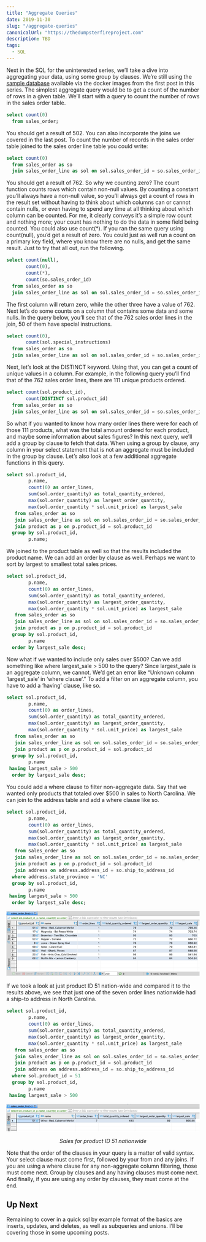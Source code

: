 ```yaml
---
title: "Aggregate Queries"
date: 2019-11-30
slug: "/aggregate-queries"
canonicalUrl: "https://thedumpsterfireproject.com"
description: TBD
tags:
  - SQL
---
```

Next in the SQL for the uninterested series, we’ll take a dive into aggregating your data, using some group by clauses.
We’re still using the [sample database](../sql-for-the-uninterested) available via the docker
images from the first post in this series. The simplest aggregate query would be to get a count of the number of rows in a given
table.  We’ll start with a query to count the number of rows in the sales order table.
```sql
select count(0)
  from sales_order;
```
You should get a result of 502.  You can also incorporate the joins we covered in the last post.  To count the number of records
in the sales order table joined to the sales order line table you could write:
```sql
select count(0)
  from sales_order as so
  join sales_order_line as sol on sol.sales_order_id = so.sales_order_id;
```
You should get a result of 762.  So why we counting zero?  The count function counts rows which contain non-null values. By
counting a constant you’ll always have a non-null value, so you’ll always get a count of rows in the result set without having
to think about which columns can or cannot contain nulls, or even having to spend any time at all thinking about which column
can be counted. For me, it clearly conveys it’s a simple row count and nothing more; your count has nothing to do the data in
some field being counted.  You could also use count(*).  If you ran the same query using count(null), you’d get a result of zero.
You could just as well run a count on a primary key field, where you know there are no nulls, and get the same result. Just to
try that all out, run the following.
```sql
select count(null),
       count(0),
       count(*),
       count(so.sales_order_id)
  from sales_order as so
  join sales_order_line as sol on sol.sales_order_id = so.sales_order_id;
```
The first column will return zero, while the other three have a value of 762.  Next let’s do some counts on a column that
contains some data and some nulls. In the query below, you’ll see that of the 762 sales order lines in the join, 50 of them
have special instructions.
```sql
select count(0),
       count(sol.special_instructions)
  from sales_order as so
  join sales_order_line as sol on sol.sales_order_id = so.sales_order_id;
```
Next, let’s look at the DISTINCT keyword. Using that, you can get a count of unique values in a column. For example, in the
following query you’ll find that of the 762 sales order lines, there are 111 unique products ordered.
```sql
select count(sol.product_id),
       count(DISTINCT sol.product_id)
  from sales_order as so
  join sales_order_line as sol on sol.sales_order_id = so.sales_order_id;
```
So what if you wanted to know how many order lines there were for each of those 111 products, what was the total amount ordered
for each product, and maybe some information about sales figures? In this next query, we’ll add a group by clause to fetch that
data. When using a group by clause, any column in your select statement that is not an aggregate must be included in the group
by clause. Let’s also look at a few additional aggregate functions in this query.
```sql
select sol.product_id,
        p.name,
        count(0) as order_lines,
        sum(sol.order_quantity) as total_quantity_ordered,
        max(sol.order_quantity) as largest_order_quantity,
        max(sol.order_quantity * sol.unit_price) as largest_sale
   from sales_order as so
   join sales_order_line as sol on sol.sales_order_id = so.sales_order_id
   join product as p on p.product_id = sol.product_id
  group by sol.product_id,
        p.name;
```
We joined to the product table as well so that the results included the product name. We can add an order by clause as well.
Perhaps we want to sort by largest to smallest total sales prices.
```sql
select sol.product_id,
        p.name,
        count(0) as order_lines,
        sum(sol.order_quantity) as total_quantity_ordered,
        max(sol.order_quantity) as largest_order_quantity,
        max(sol.order_quantity * sol.unit_price) as largest_sale
   from sales_order as so
   join sales_order_line as sol on sol.sales_order_id = so.sales_order_id
   join product as p on p.product_id = sol.product_id
  group by sol.product_id,
        p.name
  order by largest_sale desc;
```
Now what if we wanted to include only sales over $500? Can we add something like where largest_sale > 500 to the query? Since
largest_sale is an aggregate column, we cannot. We’d get an error like “Unknown column ‘largest_sale’ in ‘where clause’.” To
add a filter on an aggregate column, you have to add a ‘having’ clause, like so.
```sql
select sol.product_id,
        p.name,
        count(0) as order_lines,
        sum(sol.order_quantity) as total_quantity_ordered,
        max(sol.order_quantity) as largest_order_quantity,
        max(sol.order_quantity * sol.unit_price) as largest_sale
   from sales_order as so
   join sales_order_line as sol on sol.sales_order_id = so.sales_order_id
   join product as p on p.product_id = sol.product_id
  group by sol.product_id,
        p.name
 having largest_sale > 500
  order by largest_sale desc;
```
You could add a where clause to filter non-aggregate data. Say that we wanted only products that totaled over $500 in sales to
North Carolina. We can join to the address table and add a where clause like so.
```sql
select sol.product_id,
        p.name,
        count(0) as order_lines,
        sum(sol.order_quantity) as total_quantity_ordered,
        max(sol.order_quantity) as largest_order_quantity,
        max(sol.order_quantity * sol.unit_price) as largest_sale
   from sales_order as so
   join sales_order_line as sol on sol.sales_order_id = so.sales_order_id
   join product as p on p.product_id = sol.product_id
   join address on address.address_id = so.ship_to_address_id
  where address.state_province = 'NC'
  group by sol.product_id,
        p.name
 having largest_sale > 500
  order by largest_sale desc;
```
![Results after filtering](Screen-Shot-2019-11-30-at-9.11.17-AM.png)

If we took a look at just product ID 51 nation-wide and compared it to the results above, we see that just one of the seven
order lines nationwide had a ship-to address in North Carolina.
```sql
select sol.product_id,
        p.name,
        count(0) as order_lines,
        sum(sol.order_quantity) as total_quantity_ordered,
        max(sol.order_quantity) as largest_order_quantity,
        max(sol.order_quantity * sol.unit_price) as largest_sale
   from sales_order as so
   join sales_order_line as sol on sol.sales_order_id = so.sales_order_id
   join product as p on p.product_id = sol.product_id
   join address on address.address_id = so.ship_to_address_id
  where sol.product_id = 51
  group by sol.product_id,
        p.name
 having largest_sale > 500
```
![Sales for product ID 51 nationwide](Screen-Shot-2019-11-30-at-9.26.19-AM.png)
<figcaption align="center">

*Sales for product ID 51 nationwide*

</figcaption>
Note that the order of the clauses in your query is a matter of valid syntax. Your select clause must come first, followed by
your from and any joins. If you are using a where clause for any non-aggregate column filtering, those must come next. Group by
clauses and any having clauses must come next. And finally, if you are using any order by clauses, they must come at the end.

## Up Next

Remaining to cover in a quick sql by example format of the basics are inserts, updates, and deletes, as well as subqueries and
unions. I’ll be covering those in some upcoming posts.